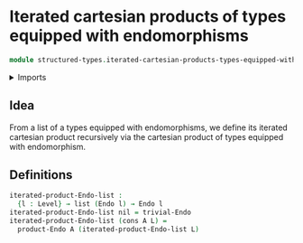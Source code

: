# Iterated cartesian products of types equipped with endomorphisms

```agda
module structured-types.iterated-cartesian-products-types-equipped-with-endomorphisms where
```

<details><summary>Imports</summary>

```agda
open import foundation.dependent-pair-types
open import foundation.universe-levels
open import foundation.cartesian-product-types
open import foundation.functoriality-cartesian-product-types

open import structured-types.cartesian-products-types-equipped-with-endomorphisms
open import structured-types.types-equipped-with-endomorphisms
open import lists.lists
```

</details>

## Idea

From a list of a types equipped with endomorphisms, we define its iterated cartesian product recursively via the cartesian product of types equipped with endomorphism.

## Definitions

```agda
iterated-product-Endo-list :
  {l : Level} → list (Endo l) → Endo l
iterated-product-Endo-list nil = trivial-Endo
iterated-product-Endo-list (cons A L) =
  product-Endo A (iterated-product-Endo-list L)
```

